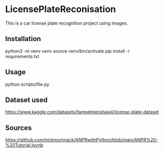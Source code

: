 # LicensePlateReconisation

This is a car license plate recognition project using images.

## Installation
python3 -m venv venv
source venv/bin/activate
pip install -r requirements.txt

## Usage
python scripts/file.py

## Dataset used
https://www.kaggle.com/datasets/fareselmenshawii/license-plate-dataset

## Sources
https://github.com/nicknochnack/ANPRwithPython/blob/main/ANPR%20-%20Tutorial.ipynb
